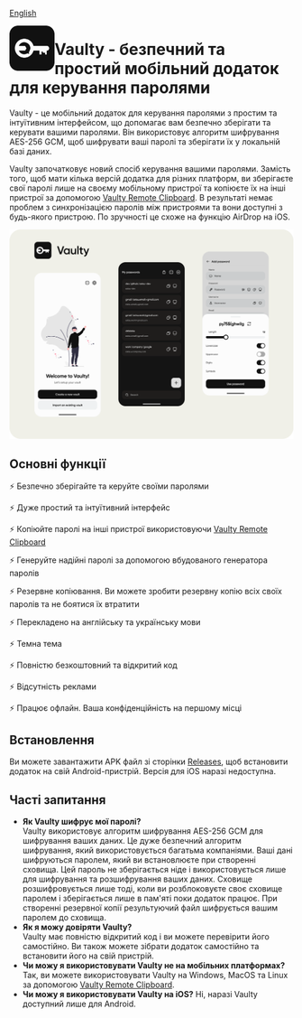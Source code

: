 [English](https://github.com/astsu-dev/vaulty-mobile)

<img align="left" width="80" height="80" src="assets/icon-for-github.png" alt="App icon" />

# Vaulty - безпечний та простий мобільний додаток для керування паролями

Vaulty - це мобільний додаток для керування паролями з простим та інтуїтивним інтерфейсом, що допомагає вам безпечно зберігати
та керувати вашими паролями. Він використовує алгоритм шифрування AES-256 GCM, щоб шифрувати ваші паролі та зберігати
їх у локальній базі даних.

Vaulty започатковує новий спосіб керування вашими паролями.
Замість того, щоб мати кілька версій додатка для різних платформ,
ви зберігаєте свої паролі лише на своєму мобільному пристрої та копіюєте їх на інші пристрої
за допомогою [Vaulty Remote Clipboard](https://github.com/astsu-dev/vaulty-remote-clipboard).
В результаті немає проблем з синхронізацією паролів між пристроями та вони доступні з будь-якого пристрою.
По зручності це схоже на функцію AirDrop на iOS.

<img src="assets/app-banner.png" alt="App banner" />

## Основні функції

⚡ Безпечно зберігайте та керуйте своїми паролями

⚡ Дуже простий та інтуїтивний інтерфейс

⚡ Копіюйте паролі на інші пристрої використовуючи [Vaulty Remote Clipboard](https://github.com/astsu-dev/vaulty-remote-clipboard)

⚡ Генеруйте надійні паролі за допомогою вбудованого генератора паролів

⚡ Резервне копіювання. Ви можете зробити резервну копію всіх своїх паролів та не боятися їх втратити

⚡ Перекладено на англійську та українську мови

⚡ Темна тема

⚡ Повністю безкоштовний та відкритий код

⚡ Відсутність реклами

⚡ Працює офлайн. Ваша конфіденційність на першому місці

## Встановлення

Ви можете завантажити APK файл зі сторінки [Releases](https://github.com/astsu-dev/vaulty-mobile/releases/latest), щоб встановити додаток на свій Android-пристрій.
Версія для iOS наразі недоступна.

## Часті запитання

- **Як Vaulty шифрує мої паролі?**  
  Vaulty використовує алгоритм шифрування AES-256 GCM для шифрування ваших даних. Це дуже безпечний алгоритм шифрування, який використовується багатьма компаніями.
  Ваші дані шифруються паролем, який ви встановлюєте при створенні сховища. Цей пароль не зберігається ніде і використовується лише для шифрування та розшифрування ваших даних.
  Сховище розшифровується лише тоді, коли ви розблоковуєте своє сховище паролем і зберігається лише в пам'яті поки додаток працює.
  При створенні резервної копії результуючий файл шифрується вашим паролем до сховища.
- **Як я можу довіряти Vaulty?**  
  Vaulty має повністю відкритий код і ви можете перевірити його самостійно. Ви також можете зібрати додаток самостійно та встановити його на свій пристрій.
- **Чи можу я використовувати Vaulty не на мобільних платформах?**
  Так, ви можете використовувати Vaulty на Windows, MacOS та Linux за допомогою [Vaulty Remote Clipboard](https://github.com/astsu-dev/vaulty-remote-clipboard).
- **Чи можу я використовувати Vaulty на iOS?**
  Ні, наразі Vaulty доступний лише для Android.
